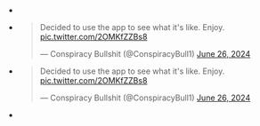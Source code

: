 -
- <blockquote class="twitter-tweet"><p lang="en" dir="ltr">Decided to use the app to see what it&#39;s like. Enjoy. <a href="https://t.co/2OMKfZZBs8">pic.twitter.com/2OMKfZZBs8</a></p>&mdash; Conspiracy Bullshit (@ConspiracyBull1) <a href="https://twitter.com/ConspiracyBull1/status/1805911364130541658?ref_src=twsrc%5Etfw">June 26, 2024</a></blockquote> <script async src="https://platform.twitter.com/widgets.js" charset="utf-8"></script>
- <blockquote class="twitter-tweet" data-media-max-width="560"><p lang="en" dir="ltr">Decided to use the app to see what it&#39;s like. Enjoy. <a href="https://t.co/2OMKfZZBs8">pic.twitter.com/2OMKfZZBs8</a></p>&mdash; Conspiracy Bullshit (@ConspiracyBull1) <a href="https://twitter.com/ConspiracyBull1/status/1805911364130541658?ref_src=twsrc%5Etfw">June 26, 2024</a></blockquote> <script async src="https://platform.twitter.com/widgets.js" charset="utf-8"></script>
-